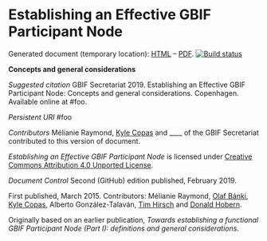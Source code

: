 # Establishing an Effective GBIF Participant Node

Generated document (temporary location): [HTML](https://labs.gbif.org/documents/effective-nodes-guidance/) –  [PDF](https://labs.gbif.org/documents/effective-nodes-guidance/index.pdf). [![Build status](https://builds.gbif.org/job/doc-effective-nodes-guidance/badge/icon)](https://builds.gbif.org/job/doc-effective-nodes-guidance/)

__Concepts and general considerations__


*Suggested citation*
GBIF Secretariat 2019. Establishing an Effective GBIF Participant Node: Concepts and general considerations. Copenhagen. Available online at #foo.

*Persistent URI*
#foo

*Contributors*
Mélianie Raymond, [Kyle Copas](https://orcid.org/0000-0002-6590-599X) and \____ of the GBIF Secretariat contributed to this version of document.

*Establishing an Effective GBIF Participant Node* is licensed under [Creative Commons Attribution 4.0 Unported License](https://creativecommons.org/licenses/by/4.0).

*Document Control*
Second (GitHub) edition published, February 2019.

First published, March 2015. Contributors: Mélianie Raymond, [Olaf Bánki](https://orcid.org/0000-0001-6197-9951), [Kyle Copas](https://orcid.org/0000-0002-6590-599X), Alberto González-Talaván, [Tim Hirsch](https://orcid.org/0000-0002-5015-5807) and [Donald Hobern](https://orcid.org/0000-0001-6492-4016).

Originally based on an earlier publication, *Towards establishing a functional GBIF Participant Node (Part I): definitions and general considerations*.
